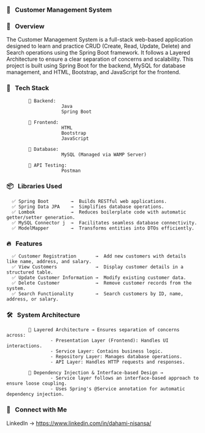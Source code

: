 ### 📌 &nbsp; Customer Management System

### 📝 &nbsp; Overview

The Customer Management System is a full-stack web-based application designed to learn and practice CRUD (Create, Read, Update, Delete) and Search operations using the Spring Boot framework. It follows a Layered Architecture to ensure a clear separation of concerns and scalability. This project is built using Spring Boot for the backend, MySQL for database management, and HTML, Bootstrap, and JavaScript for the frontend.

### 🚀 &nbsp; Tech Stack

            🔹 Backend:
                        Java
                        Spring Boot
            
            🔹 Frontend:
                        HTML
                        Bootstrap
                        JavaScript
            
            🔹 Database:
                        MySQL (Managed via WAMP Server)
            
            🔹 API Testing:
                        Postman

### 📦 &nbsp; Libraries Used
      ✅ Spring Boot        →  Builds RESTful web applications.
      ✅ Spring Data JPA    →  Simplifies database operations.
      ✅ Lombok             →  Reduces boilerplate code with automatic getter/setter generation.
      ✅ MySQL Connector j  →  Facilitates seamless database connectivity.
      ✅ ModelMapper        →  Transforms entities into DTOs efficiently.

### 🔥 &nbsp; Features
      ✅ Customer Registration       →  Add new customers with details like name, address, and salary.
      ✅ View Customers              →  Display customer details in a structured table.
      ✅ Update Customer Information →  Modify existing customer data.
      ✅ Delete Customer             →  Remove customer records from the system.
      ✅ Search Functionality        →  Search customers by ID, name, address, or salary.

### 🛠️ &nbsp; System Architecture

            🔹 Layered Architecture → Ensures separation of concerns across:
                    - Presentation Layer (Frontend): Handles UI interactions.
                    - Service Layer: Contains business logic.
                    - Repository Layer: Manages database operations.
                    - API Layer: Handles HTTP requests and responses.
            
            🔹 Dependency Injection & Interface-based Design →
                    - Service layer follows an interface-based approach to ensure loose coupling.
                    - Uses Spring's @Service annotation for automatic dependency injection.

### 🌟 &nbsp; Connect with Me
 LinkedIn → https://www.linkedin.com/in/dahami-nisansa/
